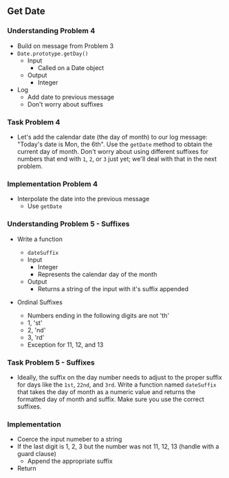 ## Get Date

### Understanding Problem 4
- Build on message from Problem 3
- `Date.prototype.getDay()`
  + Input
    + Called on a Date object
  + Output
    + Integer
- Log
  + Add date to previous message
  + Don't worry about suffixes

### Task Problem 4
- Let's add the calendar date (the day of month) to our log message: "Today's date is Mon, the 6th". Use the `getDate` method to obtain the current day of month. Don't worry about using different suffixes for numbers that end with `1`, `2`, or `3` just yet; we'll deal with that in the next problem.

### Implementation Problem 4
- Interpolate the date into the previous message
  + Use `getDate`

### Understanding Problem 5 - Suffixes
- Write a function
  + `dateSuffix`
  + Input
    * Integer
    * Represents the calendar day of the month
  + Output
    * Returns a string of the input with it's suffix appended

- Ordinal Suffixes
  + Numbers ending in the following digits are not 'th'
  + 1, 'st'
  + 2, 'nd'
  + 3, 'rd'
  + Exception for 11, 12, and 13

### Task Problem 5 - Suffixes
- Ideally, the suffix on the day number needs to adjust to the proper suffix for days like the `1st`, `22nd`, and `3rd`. Write a function named `dateSuffix` that takes the day of month as a numeric value and returns the formatted day of month and suffix. Make sure you use the correct suffixes.

### Implementation
- Coerce the input numeber to a string
- If the last digit is 1, 2, 3 but the number was not 11, 12, 13 (handle with a guard clause)
  + Append the appropriate suffix
- Return